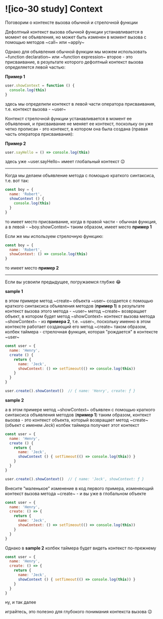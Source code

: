 # ![ico-30 study] Context

Поговорим о контексте вызова обычной и стрелочной функции

Дефолтный контекст вызова обычной функции устанавливается в момент ее объявления, но может быть изменен в момент вызова с помощью методов ~call~ или ~apply~

Однако для объявления обычной функции мы можем использовать ~function declaration~ или ~function expression~
второе - это присваивание, в результате которого дефолтный контекст вызова определяется левой частью:

**Пример 1**

~~~js
user.showContext = function () {
  console.log(this)
}
~~~

здесь мы определили контекст в левой части оператора присваивания, т.е. контекст вызова - ~user~

Контекст стрелочной функции устанавливается в момент ее объявления, и присваивание не меняет ее контекст, поскольку он уже четко прописан - это контекст, в котором она была создана (правая часть оператора присваивания):

**Пример 2**
~~~js
user.sayHello = () => console.log(this)
~~~
здесь уже ~user.sayHello~ имеет глобальный контекст 😉

-------------------

Когда мы делаем объявление метода с помощью краткого синтаксиса, т.е. вот так:
~~~js
const boy = {
  name: 'Robert',
  showContext () {
    console.log(this)
  }
}
~~~
то имеет место присваивание, когда в правой части - обычная функция, а в левой - ~boy.showContext~
таким образом, имеет место **пример 1**

Если же мы используем стрелочную функцию:
~~~js
const boy = {
  name: 'Robert',
  showContext: () => console.log(this)
}
~~~
то  имеет место **пример 2**

-------------------

Если вы усвоили предыдущее, погружаемся глубже 😂

**sample 1**

в этом примере метод ~create~ объекта ~user~ создается с помощью краткого синтаксиса объявления методов (**пример 1**)
в результате контекст вызова этого метода - ~user~
метод ~create~ возвращает объект, в котором будет метод ~showContext~
контекст вызова метода ~showContext~ - из **примера 2**, т.е. ~user~, поскольку именно в этом контексте работает создающий его метод ~create~
таком образом, колбек таймера - стрелочная функция, которая "рождается" в контексте ~user~

~~~js
const user = {
  name: 'Henry',
  create () {
    return {
      name: 'Jeck',
      showContext: () => setTimeout(() => console.log(this))
    }
  }
}

user.create().showContext()  // { name: 'Henry', create: ƒ }
~~~

**sample 2**

а в этом примере метод ~showContext~ объявлен с помощью краткого синтаксиса объявления методов (**пример 1**)
таким образом, контекст вызова - это контекст объекта, который возвращает метод ~create~ (объект с именем _Jeck_)
колбек таймера получает этот контекст
~~~js
const user = {
  name: 'Henry',
  create () {
    return {
      name: 'Jeck',
      showContext () { setTimeout(() => console.log(this)) }
    }
  }
}

user.create().showContext()  // { name: 'Jeck', showContext: ƒ }
~~~

Внесите "маленькое" изменение в код первого примера, изменяющий контекст вызова метода ~create~ - и вы уже в глобальном объекте
~~~js
const user = {
  name: 'Henry',
  create: () => {
    return {
      name: 'Jeck',
      showContext: () => setTimeout(() => console.log(this))
    }
  }
}
~~~
Однако в **sample 2** колбек таймера будет видеть контекст по-прежнему
~~~js
const user = {
  name: 'Henry',
  create: () => {
    return {
      name: 'Jeck',
      showContext () { setTimeout(() => console.log(this)) }
    }
  }
}
~~~

ну, и так далее

играйтесь, это полезно для глубокого понимания контекста вызова 😉

